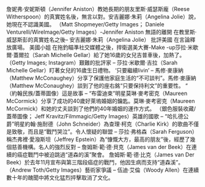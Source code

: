 詹妮弗·安妮斯頓（Jennifer Aniston）教她長期的朋友里斯·威瑟斯龐（Reese Witherspoon）的真實姓名後，無言以對。安吉麗娜·朱莉（Angelina Jolie）說，她現在不認識美國。 （Matt Shopmeyer/Getty Images； Daniele Venturelli/WireImage/Getty Images）-Jennifer Aniston 無語的離開    在教里斯·威瑟斯彭的真實姓名之後– 安吉麗娜·朱莉（Angelina Jolie） 批評美國    在言論釋放廣場。 美國小姐    在拖釣瞄準社交媒體之後，捍衛選美大賽-Make -up莎拉·米歇爾·蓋爾拉（Sarah Michelle Gellar）給了她16歲的女兒吉普車後，加熱了。  （Getty Images; Instagram）艱難的批評家 – 莎拉·米歇爾·吉拉（Sarah Michelle Gellar）盯著女兒的16歲生日禮物。 ‘只要繼續livin’ – 馬修·麥康納（Matthew McConaughey）分享了保護他家庭生活的“不可談判”。馬修·麥康納（Matthew McConaughey）談到了他的座右銘“只要保持利文”的重要性。 “ （約翰民族/蓋蒂圖像）這是故事 – “布雷迪束”明星莫琳·麥考密克（Maureen McCormick）分享了成功的40歲好萊塢婚姻的鑰匙。莫琳·麥考密克（Maureen McCormick）和她的丈夫談到了他們的40年婚姻的運作方式。 （銀色服裝收藏/蓋蒂圖像； Jeff Kravitz/Filmmagic/Getty Images）英雄的國歌 – “哈扎德公爵”明星約翰·施耐德（John Schneider）為查理·柯克（Charlie Kirk）的歌曲不僅是致敬，而且是“戰鬥哭泣”。令人懷疑的聯盟 – 莎拉·弗格森（Sarah Ferguson）稱杰弗裡·愛潑斯坦（Jeffrey Epstein）為“慷慨大方，最高的朋友”後，經歷了幾個慈善機構。名人的強烈反對 – 詹姆斯·範·德·貝克（James van der Beek）在連續的癌症戰鬥中被迫跳過“道森的溪”聚會。 詹姆斯·範·德·比克（James van Der Beek）於去年11月宣布與第三階段癌症的戰鬥，他因生病而支持“道森溪”。 （Andrew Toth/Getty Images）藝術家爭議 – 伍迪·艾倫（Woody Allen）在連續數十年的醜聞中將文化猛烈抨擊取消了文化。